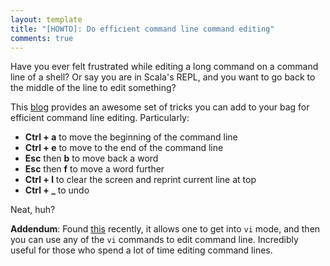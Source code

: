 ```yaml
---
layout: template
title: "[HOWTO]: Do efficient command line command editing"
comments: true
---
```


Have you ever felt frustrated while editing a long command on a command line of a shell? Or say you are in Scala's REPL, and you want to go back to the middle of the line to edit something? 

This [blog][commands] provides an awesome set of tricks you can add to your bag for efficient command line editing. Particularly:

* __Ctrl + a__ to move the beginning of the command line
* __Ctrl + e__ to move to the end of the command line
* __Esc__ then __b__ to move back a word
* __Esc__ then __f__ to move a word further
* __Ctrl + l__ to clear the screen and reprint current line at top
* **Ctrl + _** to undo

Neat, huh?

**Addendum**: Found [this][unix] recently, it allows one to get into `vi` mode, and then you can use any of the `vi` commands to edit command line.
Incredibly useful for those who spend a lot of time editing command lines. 

[commands]: http://www.math.utah.edu/docs/info/features_7.html#SEC52
[unix]: http://fog.ccsf.cc.ca.us/~pwood/unixedit.html
